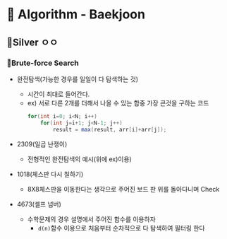 # 🧸 Algorithm - Baekjoon


## 📍Silver  ㅇㅇ
### 🔎Brute-force Search
- 완전탐색(가능한 경우를 일일이 다 탐색하는 것)
  - 시간이 최대로 들어간다.
  - ex) 서로 다른 2개를 더해서 나올 수 있는 합중 가장 큰것을 구하는 코드
    ``` java
    for(int i=0; i<N; i++)
        for(int j=i+1; j<N-1; j++)
            result = max(result, arr[i]+arr[j]);
    ```
      
- 2309(일곱 난쟁이)
  - 전형적인 완전탐색의 예시(위에 ex)이용)

- 1018(체스판 다시 칠하기)
  - 8X8체스판을 이동한다는 생각으로 주어진 보드 판 위를 돌아다니며 Check

- 4673(셀프 넘버)
  - 수학문제의 경우 설명에서 주어진 함수를 이용하자
    - `d(n)`함수 이용으로 처음부터 순차적으로 다 탐색하여 필터링 한다

